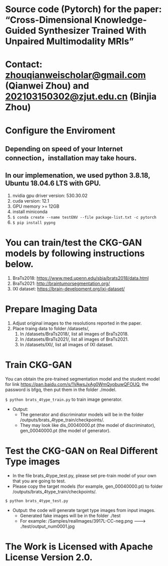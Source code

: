 # Source code (Pytorch) for the paper: “Cross-Dimensional Knowledge-Guided Synthesizer Trained With Unpaired Multimodality MRIs”
# Contact: zhouqianweischolar@gmail.com (Qianwei Zhou) and 202103150302@zjut.edu.cn (Binjia Zhou)
# Configure the Enviroment
## Depending on speed of your Internet connection，installation may take hours.
## In our implemenation, we used python 3.8.18, Ubuntu 18.04.6 LTS with GPU.  
1. nvidia gpu driver version: 530.30.02
2. cuda version: 12.1
3. GPU memory >= 12GB
4. install miniconda
5. `$ conda create --name testENV --file package-list.txt -c pytorch`
6. `$ pip install pypng`

# You can train/test the CKG-GAN models by following instructions below.
1. BraTs2018: https://www.med.upenn.edu/sbia/brats2018/data.html
2. BraTs2021: http://braintumorsegmentation.org/
3. IXI dataset: https://brain-development.org/ixi-dataset/

# Prepare Imaging Data
1. Adjust original images to the resolutions reported in the paper.
2. Place traing data to folder /datasets/,
    1. In /datasets/BraTs2018/, list all images of BraTs2018.
    2. In /datasets/BraTs2021/, list all images of BraTs2021.
    3. In /datasets/IXI/, list all images of IXI dataset.

# Train CKG-GAN 
You can obtain the pre-trained segmentation model and the student model for link https://pan.baidu.com/s/1VAwsJxAg0WmQyobuwQFOUQ, the password is bfgq, then put them in the folder ./model.

`$ python brats_4type_train.py` to train image generator.
* Output:
    * The generator and discriminator models will be in the folder /outputs/brats_4type_train/checkpoints/.
    * They may look like dis_00040000.pt (the model of discriminator), gen_00040000.pt (the model of generator).

# Test the CKG-GAN on Real Different Type images
* In the file brats_4type_test.py, please set pre-train model of your own that you are going to test.  
* Please copy the target models (for example, gen_00040000.pt) to folder /outputs/brats_4type_train/checkpoints/.  

`$ python brats_4type_test.py`  

* Output: the code will generate target type images from input images.   
    * Generated fake images will be in the folder ./test
    * For example: /Samples/realImages/3917L-CC-neg.png ---> ./test/output_num0001.jpg

# The Work is Licensed with Apache License Version 2.0.
